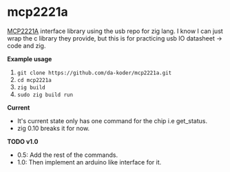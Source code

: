 # mcp2221a
[MCP2221A](http://ww1.microchip.com/downloads/en/devicedoc/20005565b.pdf) interface library using the usb repo for zig lang.
I know I can just wrap the c library they provide, but this is for practicing usb IO datasheet -> code and zig.

**Example usage**
1. `git clone https://github.com/da-koder/mcp2221a.git`
2. `cd mcp2221a`
3. `zig build`
4. `sudo zig build run`

**Current**
- It's current state only has one command for the chip i.e get_status.
- zig 0.10 breaks it for now.

**TODO v1.0**
- 0.5: Add the rest of the commands. 
- 1.0: Then implement an arduino like interface for it.
